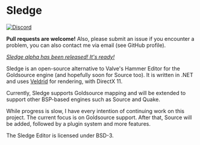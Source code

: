 Sledge
======

[![Discord](https://img.shields.io/badge/chat-on%20discord-brightgreen.svg?logo=discord&style=flat-square)](https://discord.gg/Bj5bzjk)

**Pull requests are welcome!** Also, please submit an issue if you encounter a problem, you can also contact me via email (see GitHub profile).

*[Sledge alpha has been released! It's ready!][1]*

Sledge is an open-source alternative to Valve's Hammer Editor for the Goldsource engine (and hopefully soon for Source too).
It is written in .NET and uses [Veldrid][2] for rendering, with DirectX 11.

Currently, Sledge supports Goldsource mapping and will be extended to support other BSP-based engines such as Source and Quake.

While progress is slow, I have every intention of continuing work on this project.
The current focus is on Goldsource support. After that, Source will be added, followed by a plugin system and more features.

The Sledge Editor is licensed under BSD-3.

[1]: http://sledge-editor.com/
[2]: https://github.com/mellinoe/veldrid/